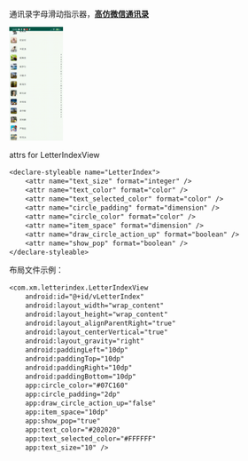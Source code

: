 通讯录字母滑动指示器，**<u>高仿微信通讯录</u>**

<img src="https://github.com/lgdcoder/LetterIndex/blob/master/images/1.gif" style="zoom:20%;max-width:20%;" />

attrs for LetterIndexView

```
<declare-styleable name="LetterIndex">
    <attr name="text_size" format="integer" />
    <attr name="text_color" format="color" />
    <attr name="text_selected_color" format="color" />
    <attr name="circle_padding" format="dimension" />
    <attr name="circle_color" format="color" />
    <attr name="item_space" format="dimension" />
    <attr name="draw_circle_action_up" format="boolean" />
    <attr name="show_pop" format="boolean" />
</declare-styleable>
```

布局文件示例：

```
<com.xm.letterindex.LetterIndexView
    android:id="@+id/vLetterIndex"
    android:layout_width="wrap_content"
    android:layout_height="wrap_content"
    android:layout_alignParentRight="true"
    android:layout_centerVertical="true"
    android:layout_gravity="right"
    android:paddingLeft="10dp"
    android:paddingTop="10dp"
    android:paddingRight="10dp"
    android:paddingBottom="10dp"
    app:circle_color="#07C160"
    app:circle_padding="2dp"
    app:draw_circle_action_up="false"
    app:item_space="10dp"
    app:show_pop="true"
    app:text_color="#202020"
    app:text_selected_color="#FFFFFF"
    app:text_size="10" />
```

